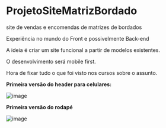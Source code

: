 # ProjetoSiteMatrizBordado
site de vendas e encomendas de matrizes de bordados

Experiência no mundo do Front e possivelmente Back-end

A ideia é criar um site funcional a partir de modelos existentes.

O desenvolvimento será mobile first.

Hora de fixar tudo o que foi visto nos cursos sobre o assunto. 

**Primeira versão do header para celulares:**

![image](https://user-images.githubusercontent.com/63076222/150642197-9ac382c1-bbbf-4211-8778-126ff294542c.png)

**Primeira versão do rodapé**

![image](https://user-images.githubusercontent.com/63076222/151665991-b2297295-cf5b-4bc2-842b-af74def388d7.png)

